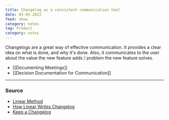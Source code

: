 ```yaml
---
title: Changelog as a consistent communication tool
date: 03-05-2022
feed: show
category: notes
tag: Product
category: notes
---
```


Changelogs are a great way of effective communication. It provides a clear idea on what is done, and why it's done. Also, it communicates to the user about the value the new feature adds / problem the new feature solves. 

- [[Documenting Meetings]]
- [[Decision Documentation for Communication]]

--- 
### Source 
- [Linear Method](https://linear.app/method)
- [How Linear Writes Changelog](https://medium.com/linear-app/startups-write-changelogs-c6a1d2ff4820) 
- [Keep a Changelog](https://keepachangelog.com/en/1.0.0/)